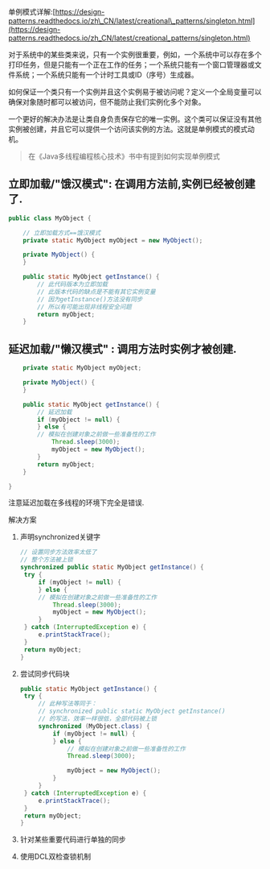 单例模式详解:[https://design-patterns.readthedocs.io/zh\_CN/latest/creational\_patterns/singleton.html](https://design-patterns.readthedocs.io/zh_CN/latest/creational_patterns/singleton.html)

对于系统中的某些类来说，只有一个实例很重要，例如，一个系统中可以存在多个打印任务，但是只能有一个正在工作的任务；一个系统只能有一个窗口管理器或文件系统；一个系统只能有一个计时工具或ID（序号）生成器。

如何保证一个类只有一个实例并且这个实例易于被访问呢？定义一个全局变量可以确保对象随时都可以被访问，但不能防止我们实例化多个对象。

一个更好的解决办法是让类自身负责保存它的唯一实例。这个类可以保证没有其他实例被创建，并且它可以提供一个访问该实例的方法。这就是单例模式的模式动机。

> 在《Java多线程编程核心技术》书中有提到如何实现单例模式

## 立即加载/"饿汉模式": 在调用方法前,实例已经被创建了.

```java
public class MyObject {

    // 立即加载方式==饿汉模式
    private static MyObject myObject = new MyObject();

    private MyObject() {
    }

    public static MyObject getInstance() {
        // 此代码版本为立即加载
        // 此版本代码的缺点是不能有其它实例变量
        // 因为getInstance()方法没有同步
        // 所以有可能出现非线程安全问题
        return myObject;
    }
```

## 延迟加载/"懒汉模式" : 调用方法时实例才被创建.

```java
    private static MyObject myObject;

    private MyObject() {
    }

    public static MyObject getInstance() {
        // 延迟加载
        if (myObject != null) {
        } else {
        // 模拟在创建对象之前做一些准备性的工作
            Thread.sleep(3000);
            myObject = new MyObject();
        }
        return myObject;
    }

}
```

注意延迟加载在多线程的环境下完全是错误.

解决方案

1. 声明synchronized关键字

   ```java
   // 设置同步方法效率太低了
   // 整个方法被上锁
   synchronized public static MyObject getInstance() {
   	try {
   		if (myObject != null) {
   		} else {
   		// 模拟在创建对象之前做一些准备性的工作
   			Thread.sleep(3000);
   			myObject = new MyObject();
   		}
   	} catch (InterruptedException e) {
   		e.printStackTrace();
   	}
   	return myObject;
   }
   ```

2. 尝试同步代码块
   ```java
   public static MyObject getInstance() {
   	try {
   		// 此种写法等同于：
   		// synchronized public static MyObject getInstance()
   		// 的写法，效率一样很低，全部代码被上锁
   		synchronized (MyObject.class) {
   			if (myObject != null) {
   			} else {
   				// 模拟在创建对象之前做一些准备性的工作
   				Thread.sleep(3000);

   				myObject = new MyObject();
   			}
   		}
   	} catch (InterruptedException e) {
   		e.printStackTrace();
   	}
   	return myObject;
   }
   ```
3. 针对某些重要代码进行单独的同步
4. 使用DCL双检查锁机制



